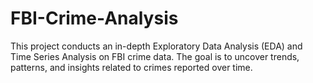 # FBI-Crime-Analysis
This project conducts an in-depth Exploratory Data Analysis (EDA) and Time Series Analysis on FBI crime data. The goal is to uncover trends, patterns, and insights related to crimes reported over time.

